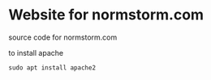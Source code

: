 # Website for normstorm.com
source code for normstorm.com

to install apache

```
sudo apt install apache2
```
